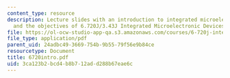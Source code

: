 ```yaml
---
content_type: resource
description: Lecture slides with an introduction to integrated microelectronic devices
  and the objectives of 6.720J/3.43J Integrated Microelectronic Devices.
file: https://ol-ocw-studio-app-qa.s3.amazonaws.com/courses/6-720j-integrated-microelectronic-devices-spring-2007/3ca123b2bcd4b8b712add288b67eae6c_6720intro.pdf
file_type: application/pdf
parent_uid: 24adbc49-3669-754b-9b55-79f56e9b84ce
resourcetype: Document
title: 6720intro.pdf
uid: 3ca123b2-bcd4-b8b7-12ad-d288b67eae6c
---
```

